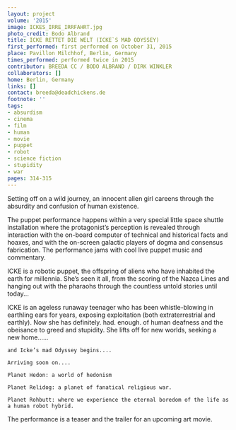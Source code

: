 ```yaml
---
layout: project
volume: '2015'
image: ICKES_IRRE_IRRFAHRT.jpg
photo_credit: Bodo Albrand
title: ICKE RETTET DIE WELT (ICKE`S MAD ODYSSEY)
first_performed: first performed on October 31, 2015
place: Pavillon Milchhof, Berlin, Germany
times_performed: performed twice in 2015
contributor: BREEDA CC / BODO ALBRAND / DIRK WINKLER
collaborators: []
home: Berlin, Germany
links: []
contact: breeda@deadchickens.de
footnote: ''
tags:
- absurdism
- cinema
- film
- human
- movie
- puppet
- robot
- science fiction
- stupidity
- war
pages: 314-315
---
```


Setting off on a wild journey, an innocent alien girl careens through the absurdity and confusion of human existence.

The puppet performance happens within a very special little space shuttle installation where the protagonist’s perception is revealed through interaction with the on-board computer of technical and historical facts and hoaxes, and with the on-screen galactic players of dogma and consensus fabrication. The performance jams with cool live puppet music and commentary.

ICKE is a robotic puppet, the offspring of aliens who have inhabited the earth for millennia. She’s seen it all, from the scoring of the Nazca Lines and hanging out with the pharaohs through the countless untold stories until today...

ICKE is an ageless runaway teenager who has been whistle-blowing in earthling ears for years, exposing exploitation (both extraterrestrial and earthly). Now she has definitely. had. enough. of human deafness and the obeisance to greed and stupidity. She lifts off for new worlds, seeking a new home......

	and Icke’s mad Odyssey begins....

	Arriving soon on....

	Planet Hedon: a world of hedonism

	Planet Relidog: a planet of fanatical religious war.

	Planet Rohbutt: where we experience the eternal boredom of the life as a human robot hybrid.

The performance is a teaser and the trailer for an upcoming art movie.
